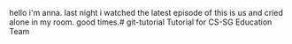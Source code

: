 hello i'm anna. last night i watched the latest episode of this is us and cried alone in my room. good times.# git-tutorial
Tutorial for CS-SG Education Team
